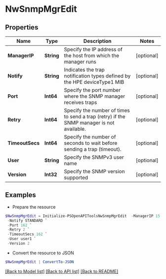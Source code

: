 # NwSnmpMgrEdit
## Properties

Name | Type | Description | Notes
------------ | ------------- | ------------- | -------------
**ManagerIP** | **String** | Specify the IP address of the host from which the manager runs | [optional] 
**Notify** | **String** | Indicates the trap notification types defined by the HPE deviceType1 MIB | [optional] 
**Port** | **Int64** | Specify the port number where the SNMP manager receives traps | [optional] 
**Retry** | **Int64** | Specify the number of times to send a trap (retry) if the SNMP manager is not available. | [optional] 
**TimeoutSecs** | **Int64** | Specify the number of seconds to wait before sending a trap (timeout). | [optional] 
**User** | **String** | Specify the SNMPv3 user name | [optional] 
**Version** | **Int32** | Specify the SNMP version supported | [optional] 

## Examples

- Prepare the resource
```powershell
$NwSnmpMgrEdit = Initialize-PSOpenAPIToolsNwSnmpMgrEdit  -ManagerIP 15.218.169.163 `
 -Notify STANDARD `
 -Port 162 `
 -Retry 2 `
 -TimeoutSecs 162 `
 -User user1 `
 -Version 2
```

- Convert the resource to JSON
```powershell
$NwSnmpMgrEdit | ConvertTo-JSON
```

[[Back to Model list]](../README.md#documentation-for-models) [[Back to API list]](../README.md#documentation-for-api-endpoints) [[Back to README]](../README.md)

